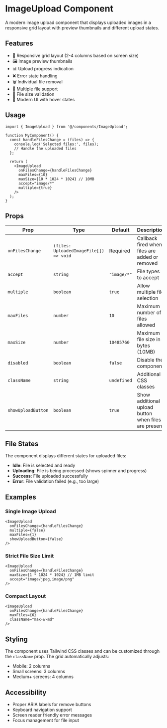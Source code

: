 # ImageUpload Component

A modern image upload component that displays uploaded images in a responsive grid layout with preview thumbnails and different upload states.

## Features

- 📱 Responsive grid layout (2-4 columns based on screen size)
- 🖼️ Image preview thumbnails
- 📊 Upload progress indication
- ❌ Error state handling
- 🗑️ Individual file removal
- 🔄 Multiple file support
- 📏 File size validation
- 🎨 Modern UI with hover states

## Usage

```tsx
import { ImageUpload } from '@/components/ImageUpload';

function MyComponent() {
  const handleFilesChange = (files) => {
    console.log('Selected files:', files);
    // Handle the uploaded files
  };

  return (
    <ImageUpload
      onFilesChange={handleFilesChange}
      maxFiles={10}
      maxSize={10 * 1024 * 1024} // 10MB
      accept="image/*"
      multiple={true}
    />
  );
}
```

## Props

| Prop | Type | Default | Description |
|------|------|---------|-------------|
| `onFilesChange` | `(files: UploadedImageFile[]) => void` | Required | Callback fired when files are added or removed |
| `accept` | `string` | `"image/*"` | File types to accept |
| `multiple` | `boolean` | `true` | Allow multiple file selection |
| `maxFiles` | `number` | `10` | Maximum number of files allowed |
| `maxSize` | `number` | `10485760` | Maximum file size in bytes (10MB) |
| `disabled` | `boolean` | `false` | Disable the component |
| `className` | `string` | `undefined` | Additional CSS classes |
| `showUploadButton` | `boolean` | `true` | Show additional upload button when files are present |

## File States

The component displays different states for uploaded files:

- **Idle**: File is selected and ready
- **Uploading**: File is being processed (shows spinner and progress)
- **Success**: File uploaded successfully
- **Error**: File validation failed (e.g., too large)

## Examples

### Single Image Upload

```tsx
<ImageUpload
  onFilesChange={handleFilesChange}
  multiple={false}
  maxFiles={1}
  showUploadButton={false}
/>
```

### Strict File Size Limit

```tsx
<ImageUpload
  onFilesChange={handleFilesChange}
  maxSize={1 * 1024 * 1024} // 1MB limit
  accept="image/jpeg,image/png"
/>
```

### Compact Layout

```tsx
<ImageUpload
  onFilesChange={handleFilesChange}
  maxFiles={6}
  className="max-w-md"
/>
```

## Styling

The component uses Tailwind CSS classes and can be customized through the `className` prop. The grid automatically adjusts:

- Mobile: 2 columns
- Small screens: 3 columns  
- Medium+ screens: 4 columns

## Accessibility

- Proper ARIA labels for remove buttons
- Keyboard navigation support
- Screen reader friendly error messages
- Focus management for file input 